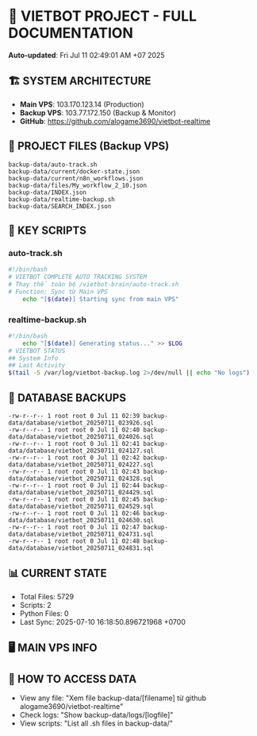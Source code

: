 # 🤖 VIETBOT PROJECT - FULL DOCUMENTATION
**Auto-updated**: Fri Jul 11 02:49:01 AM +07 2025

## 🏗️ SYSTEM ARCHITECTURE
- **Main VPS**: 103.170.123.14 (Production)
- **Backup VPS**: 103.77.172.150 (Backup & Monitor)
- **GitHub**: https://github.com/alogame3690/vietbot-realtime

## 📁 PROJECT FILES (Backup VPS)
```
backup-data/auto-track.sh
backup-data/current/docker-state.json
backup-data/current/n8n_workflows.json
backup-data/files/My_workflow_2_10.json
backup-data/INDEX.json
backup-data/realtime-backup.sh
backup-data/SEARCH_INDEX.json
```

## 🔧 KEY SCRIPTS
### auto-track.sh
```bash
#!/bin/bash
# VIETBOT COMPLETE AUTO TRACKING SYSTEM
# Thay thế toàn bộ /vietbot-brain/auto-track.sh
# Function: Sync từ Main VPS
    echo "[$(date)] Starting sync from main VPS"
```
### realtime-backup.sh
```bash
#!/bin/bash
    echo "[$(date)] Generating status..." >> $LOG
# VIETBOT STATUS
## System Info
## Last Activity
$(tail -5 /var/log/vietbot-backup.log 2>/dev/null || echo "No logs")
```

## 💾 DATABASE BACKUPS
```
-rw-r--r-- 1 root root 0 Jul 11 02:39 backup-data/database/vietbot_20250711_023926.sql
-rw-r--r-- 1 root root 0 Jul 11 02:40 backup-data/database/vietbot_20250711_024026.sql
-rw-r--r-- 1 root root 0 Jul 11 02:41 backup-data/database/vietbot_20250711_024127.sql
-rw-r--r-- 1 root root 0 Jul 11 02:42 backup-data/database/vietbot_20250711_024227.sql
-rw-r--r-- 1 root root 0 Jul 11 02:43 backup-data/database/vietbot_20250711_024328.sql
-rw-r--r-- 1 root root 0 Jul 11 02:44 backup-data/database/vietbot_20250711_024429.sql
-rw-r--r-- 1 root root 0 Jul 11 02:45 backup-data/database/vietbot_20250711_024529.sql
-rw-r--r-- 1 root root 0 Jul 11 02:46 backup-data/database/vietbot_20250711_024630.sql
-rw-r--r-- 1 root root 0 Jul 11 02:47 backup-data/database/vietbot_20250711_024731.sql
-rw-r--r-- 1 root root 0 Jul 11 02:48 backup-data/database/vietbot_20250711_024831.sql
```

## 📊 CURRENT STATE
- Total Files: 5729
- Scripts: 2
- Python Files: 0
- Last Sync: 2025-07-10 16:18:50.896721968 +0700

## 🖥️ MAIN VPS INFO


## 🚨 HOW TO ACCESS DATA
- View any file: "Xem file backup-data/[filename] từ github alogame3690/vietbot-realtime"
- Check logs: "Show backup-data/logs/[logfile]"
- View scripts: "List all .sh files in backup-data/"
